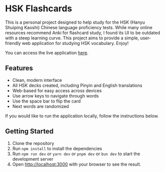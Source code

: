 # HSK Flashcards

This is a personal project designed to help study for the HSK (Hanyu Shuiping Kaoshi) Chinese language proficiency tests. While many online resources recommend Anki for flashcard study, I found its UI to be outdated with a steep learning curve. This project aims to provide a simple, user-friendly web application for studying HSK vocabulary. Enjoy!

You can access the live application [here](https://michcqge.github.io/HSK-Flashcards/).

## Features

- Clean, modern interface
- All HSK decks created, including Pinyin and English translations
- Web-based for easy access across devices
- Use arrow keys to navigate through words
- Use the space bar to flip the card
- Next words are randomized

If you would like to run the application locally, follow the instructions below.

## Getting Started

1. Clone the repository
2. Run `npm install` to install the dependencies
3. Run `npm run dev` or `yarn dev` or `pnpm dev` or `bun dev` to start the development server
4. Open [http://localhost:3000](http://localhost:3000) with your browser to see the result.
